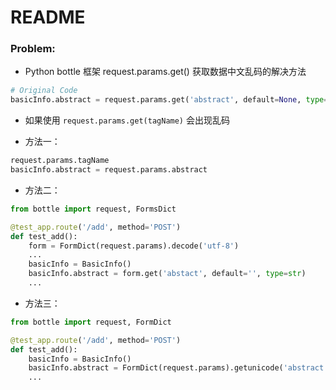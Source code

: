 # README



### Problem:

* Python bottle 框架 request.params.get() 获取数据中文乱码的解决方法

```python
# Original Code
basicInfo.abstract = request.params.get('abstract', default=None, type=str)
```
* 如果使用 `request.params.get(tagName)` 会出现乱码

* 方法一：

```python
request.params.tagName
basicInfo.abstract = request.params.abstract
```

* 方法二：
```python
from bottle import request, FormsDict

@test_app.route('/add', method='POST')
def test_add():
    form = FormDict(request.params).decode('utf-8')
    ...
    basicInfo = BasicInfo()
    basicInfo.abstract = form.get('abstact', default='', type=str)
    ...
```

* 方法三：
```python
from bottle import request, FormDict

@test_app.route('/add', method='POST')
def test_add():
    basicInfo = BasicInfo()
    basicInfo.abstract = FormDict(request.params).getunicode('abstract', default='')
    ...
```



